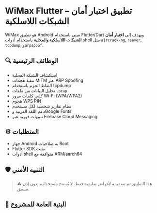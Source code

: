 # WiMax Flutter – تطبيق اختبار أمان الشبكات اللاسلكية

WiMax هو تطبيق Android مبني باستخدام Flutter/Dart ويهدف إلى **اختبار أمان الشبكات اللاسلكية والمحلية** باستخدام أدوات shell مثل `aircrack-ng`, `reaver`, `tcpdump`, و`arpspoof`.

## 🔍 الوظائف الرئيسية

- استكشاف الشبكة المحلية
- تنفيذ هجمات MITM عبر ARP Spoofing
- التقاط الحزم باستخدام tcpdump
- تحليل البيانات من ملفات `.pcap`
- كسر كلمات مرور Wi-Fi (WPA/WPA2)
- هجوم WPS PIN
- نظام تقارير شخصية لكل مستخدم
- دعم اللغة العربية وGoogle Fonts
- تنبيهات فورية عبر Firebase Cloud Messaging

## ⚙️ المتطلبات

- جهاز Android به صلاحيات Root
- Flutter SDK مثبت
- أدوات shell متوافقة مع ARM/aarch64

## 🛡️ التنبيه الأمني

> ⚠️ هذا التطبيق تم تصميمه لأغراض تعليمية فقط. لا يُسمح باستخدامه بدون إذن مسبق.

## 🧱 البنية العامة للمشروع
